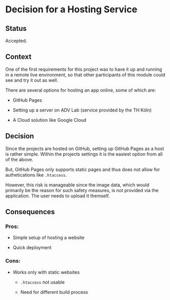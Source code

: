 # Decision for a Hosting Service

## Status

Accepted.

## Context

One of the first requirements for this project was to have it up and running in a remote live environment, so that other participants of this module could see and try it out as well.

There are several options for hosting an app online, some of which are:

* GitHub Pages

* Setting up a server on ADV Lab (service provided by the TH Köln)

* A Cloud solution like Google Cloud

## Decision

Since the projects are hosted on GitHub, setting up GitHub Pages as a host is rather simple. Within the projects settings it is the easiest option from all of the above.

But, GitHub Pages only supports static pages and thus does not allow for authetications like `.htaccess`.

However, this risk is manageable since the image data, which would primarily be the reason for such safety measures, is not provided via the application. The user needs to upload it themself.

## Consequences

### Pros:

* Simple setup of hosting a website

* Quick deployment

### Cons:

* Works only with static websites

    * `.htaccess` not usable

    * Need for different build process
